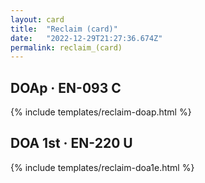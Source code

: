 ```yaml
---
layout: card
title:  "Reclaim (card)"
date:   "2022-12-29T21:27:36.674Z"
permalink: reclaim_(card)
---
```


## DOAp &middot; EN-093 C

{% include templates/reclaim-doap.html %}


## DOA 1st &middot; EN-220 U

{% include templates/reclaim-doa1e.html %}
